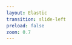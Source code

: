 ```yaml
---
layout: Elastic
transition: slide-left
preload: false
zoom: 0.7
---
```


<template v-slot:left>

# What is an `index`?

`index`ing is a mechanism which organizes data and helps with faster retrieval.

We have different forms of `index`ing in our day-to-day life, some of them

1. Database-indexing -> In a **database**, an **index** is a data structure that enhances the speed and efficiency of specific operations,
such as searching for data within columns or tables. Indexes are commonly used in relational databases (e.g., SQL) to optimize query performance.
2. File indexing -> **Operating System(s) OS** uses these indices to locate files quickly.
It stores metadata like `filename`, `file-location` and `file-size`
3. Programming indexing
  - `hash-map` / `vector` in `clojure`
  - `dictionary` / `list` in `python`
  - `object` / `array` in `javascript` where the value is retrieved based on the identifier [position / indexName]
etc.,

</template>

<template v-slot:right>

# `elastic-index`
w.r.t `elastic` an `index` is collection of `document` which share similar characteristics. This is the highest level entity used
for querying aginst in `elastic`, `document`(s) in an `index` are _logically related_

# `inverted-index`

Generally the naming is very clear it the _inversion of `index`_ meaning, within an `index` we can
find collection of documents and given some value from `document` to identify the `document` inversion-of-index
will be really helpful. Where `elastic` stores the _logical relationship_ between values and document in `inverted-index`

<br />


![inverted-index](../..//assets/elastic101/inverse-index.png)

</template>
